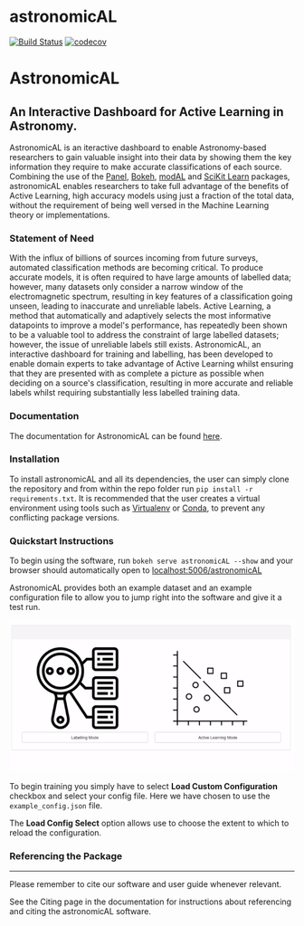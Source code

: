 # astronomicAL
[![Build Status](https://travis-ci.com/grant-m-s/astronomicAL.svg?token=upRGxrMseZqj7kT3bSGx&branch=master)](https://travis-ci.com/grant-m-s/astronomicAL) [![codecov](https://codecov.io/gh/grant-m-s/astronomicAL/branch/master/graph/badge.svg?token=TCO9J2AD1Z)](https://codecov.io/gh/grant-m-s/astronomicAL)

# AstronomicAL
## An Interactive Dashboard for Active Learning in Astronomy.

AstronomicAL is an iteractive dashboard to enable Astronomy-based researchers to gain valuable insight into their data by showing them the key information they require to make accurate classifications of each source. Combining the use of the [Panel](https://panel.holoviz.org/), [Bokeh](https://docs.bokeh.org/en/latest/index.html), [modAL](https://github.com/modAL-python/modAL) and [SciKit Learn](https://scikit-learn.org/stable/) packages, astronomicAL enables researchers to take full advantage of the benefits of Active Learning, high accuracy models using just a fraction of the total data, without the requirement of being well versed in the Machine Learning theory or implementations.

### Statement of Need

With the influx of billions of sources incoming from future surveys, automated classification methods are becoming critical. To produce accurate models, it is often required to have large amounts of labelled data; however, many datasets only consider a narrow window of the electromagnetic spectrum, resulting in key features of a classification going unseen, leading to inaccurate and unreliable labels. Active Learning, a method that automatically and adaptively selects the most informative datapoints to improve a model's performance, has repeatedly been shown to be a valuable tool to address the constraint of large labelled datasets; however, the issue of unreliable labels still exists. AstronomicAL, an interactive dashboard for training and labelling, has been developed to enable domain experts to take advantage of Active Learning whilst ensuring that they are presented with as complete a picture as possible when deciding on a source's classification, resulting in more accurate and reliable labels whilst requiring substantially less labelled training data.

### Documentation
The documentation for AstronomicAL can be found [here](astronomical.readthedocs.io).

### Installation

To install astronomicAL and all its dependencies, the user can simply clone the repository and from within the repo folder run `pip install -r requirements.txt`. It is recommended that the user creates a virtual environment using tools such as [Virtualenv](https://packaging.python.org/guides/installing-using-pip-and-virtual-environments/#installing-virtualenv) or [Conda](https://docs.conda.io/projects/conda/en/latest/user-guide/tasks/manage-environments.html), to prevent any conflicting package versions.

### Quickstart Instructions

To begin using the software, run `bokeh serve astronomicAL --show` and your browser should automatically open to [localhost:5006/astronomicAL](localhost:5006/astronomicAL>`)

AstronomicAL provides both an example dataset and an example configuration file to allow you to jump right into the software and give it a test run.

![Load Configuration](docs/source/images/Load_config_AL.gif)

To begin training you simply have to select **Load Custom Configuration** checkbox and select your config file. Here we have chosen to use the `example_config.json` file.

The **Load Config Select** option allows use to choose the extent to which to reload the configuration.

### Referencing the Package
-------------------------

Please remember to cite our software and user guide whenever relevant.

See the Citing page in the documentation for instructions about referencing and citing the astronomicAL software.

